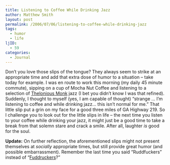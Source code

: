 ```yaml
---
title: Listening to Coffee While Drinking Jazz
author: Matthew Smith
layout: post
permalink: /2006/07/06/listening-to-coffee-while-drinking-jazz
tags:
  - humor
  - life
ljID:
  - 59
categories:
  - Journal
---
```

Don&#8217;t you love those slips of the tongue? They always seem to strike at an appropriate time and add that extra dose of humor to a situation &#8211; take today for example. I was en route to work this morning (my daily 45 minute commute), sipping on a cup of Mocha Nut Coffee and listening to a selection of [Thelonious Monk][1] jazz (I bet you didn&#8217;t know I was that refined). Suddenly, I thought to myself (yes, I am capable of thought) &#8220;strange &#8230; I&#8217;m listening to coffee and while drinking jazz&#8230; this isn&#8217;t normal for me.&#8221; That little slip put a grin on my face for a good three miles of GA Highway 219. So I challenge you to look out for the little slips in life &#8211; the next time you listen to your coffee while drinking your jazz, it might just be a good time to take a break from that solemn stare and crack a smile. After all, laughter *is* good for the soul.

**Update:** On further reflection, the aforementioned slips might not present themselves at *socially* appropriate times, but still provide great humor (and possible embarrassment). Remember the last time you said &#8220;Ruddfuckers&#8221; instead of &#8220;[Fuddruckers][2]?&#8221;

 [1]: http://en.wikipedia.org/wiki/Thelonious_Monk
 [2]: http://fuddruckers.com/
